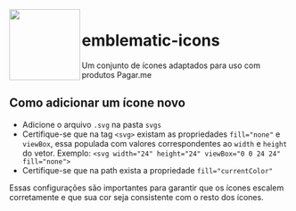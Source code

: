 <img src="https://avatars1.githubusercontent.com/u/3846050?v=4&s=127" width="127px" height="127px" align="left"/>

# emblematic-icons

Um conjunto de ícones adaptados para uso com produtos Pagar.me

## Como adicionar um ícone novo

- Adicione o arquivo `.svg` na pasta `svgs`
- Certifique-se que na tag `<svg>` existam as propriedades `fill="none"` e `viewBox`, essa populada com valores correspondentes ao `width` e `height` do vetor. Exemplo: `<svg width="24" height="24" viewBox="0 0 24 24" fill="none">`
- Certifique-se que na path exista a propriedade `fill="currentColor"`

Essas configurações são importantes para garantir que os ícones escalem corretamente e que sua cor seja consistente com o resto dos ícones.

